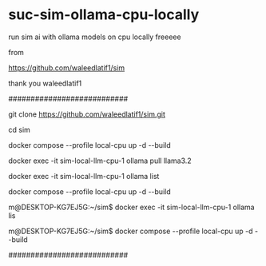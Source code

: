 # suc-sim-ollama-cpu-locally
run sim ai with ollama models on cpu locally freeeee











from


https://github.com/waleedlatif1/sim


thank you waleedlatif1








###########################


git clone https://github.com/waleedlatif1/sim.git


cd sim


docker compose --profile local-cpu up -d --build


docker exec -it sim-local-llm-cpu-1 ollama pull llama3.2


docker exec -it sim-local-llm-cpu-1 ollama list



docker compose --profile local-cpu up -d --build





m@DESKTOP-KG7EJ5G:~/sim$ docker exec -it sim-local-llm-cpu-1 ollama lis




m@DESKTOP-KG7EJ5G:~/sim$ docker compose --profile local-cpu up -d --build



###########################
